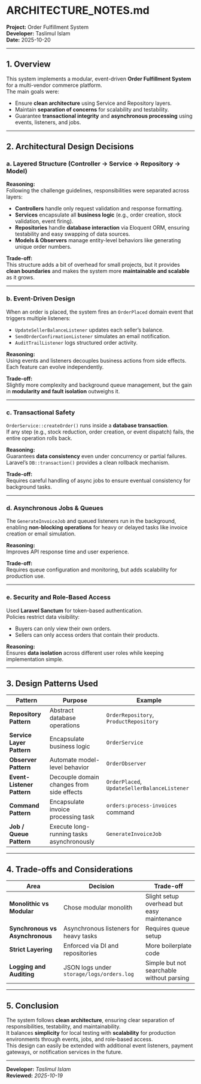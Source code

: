 # ARCHITECTURE_NOTES.md
**Project:** Order Fulfillment System  
**Developer:** Taslimul Islam  
**Date:** 2025-10-20  

---

## 1. Overview  
This system implements a modular, event-driven **Order Fulfillment System** for a multi-vendor commerce platform.  
The main goals were:  
- Ensure **clean architecture** using Service and Repository layers.  
- Maintain **separation of concerns** for scalability and testability.  
- Guarantee **transactional integrity** and **asynchronous processing** using events, listeners, and jobs.  

---

## 2. Architectural Design Decisions  

### a. Layered Structure (Controller → Service → Repository → Model)  
**Reasoning:**  
Following the challenge guidelines, responsibilities were separated across layers:  
- **Controllers** handle only request validation and response formatting.  
- **Services** encapsulate all **business logic** (e.g., order creation, stock validation, event firing).  
- **Repositories** handle **database interaction** via Eloquent ORM, ensuring testability and easy swapping of data sources.  
- **Models & Observers** manage entity-level behaviors like generating unique order numbers.  

**Trade-off:**  
This structure adds a bit of overhead for small projects, but it provides **clean boundaries** and makes the system more **maintainable and scalable** as it grows.

---

### b. Event-Driven Design  
When an order is placed, the system fires an `OrderPlaced` domain event that triggers multiple listeners:  
- `UpdateSellerBalanceListener` updates each seller’s balance.  
- `SendOrderConfirmationListener` simulates an email notification.  
- `AuditTrailListener` logs structured order activity.  

**Reasoning:**  
Using events and listeners decouples business actions from side effects. Each feature can evolve independently.  

**Trade-off:**  
Slightly more complexity and background queue management, but the gain in **modularity and fault isolation** outweighs it.

---

### c. Transactional Safety  
`OrderService::createOrder()` runs inside a **database transaction**.  
If any step (e.g., stock reduction, order creation, or event dispatch) fails, the entire operation rolls back.  

**Reasoning:**  
Guarantees **data consistency** even under concurrency or partial failures.  
Laravel’s `DB::transaction()` provides a clean rollback mechanism.  

**Trade-off:**  
Requires careful handling of async jobs to ensure eventual consistency for background tasks.

---

### d. Asynchronous Jobs & Queues  
The `GenerateInvoiceJob` and queued listeners run in the background, enabling **non-blocking operations** for heavy or delayed tasks like invoice creation or email simulation.  

**Reasoning:**  
Improves API response time and user experience.  

**Trade-off:**  
Requires queue configuration and monitoring, but adds scalability for production use.

---

### e. Security and Role-Based Access  
Used **Laravel Sanctum** for token-based authentication.  
Policies restrict data visibility:  
- Buyers can only view their own orders.  
- Sellers can only access orders that contain their products.  

**Reasoning:**  
Ensures **data isolation** across different user roles while keeping implementation simple.  

---

## 3. Design Patterns Used  

| Pattern | Purpose | Example |
|----------|----------|----------|
| **Repository Pattern** | Abstract database operations | `OrderRepository`, `ProductRepository` |
| **Service Layer Pattern** | Encapsulate business logic | `OrderService` |
| **Observer Pattern** | Automate model-level behavior | `OrderObserver` |
| **Event-Listener Pattern** | Decouple domain changes from side effects | `OrderPlaced`, `UpdateSellerBalanceListener` |
| **Command Pattern** | Encapsulate invoice processing task | `orders:process-invoices` command |
| **Job / Queue Pattern** | Execute long-running tasks asynchronously | `GenerateInvoiceJob` |

---

## 4. Trade-offs and Considerations  

| Area | Decision | Trade-off |
|------|-----------|-----------|
| **Monolithic vs Modular** | Chose modular monolith | Slight setup overhead but easy maintenance |
| **Synchronous vs Asynchronous** | Asynchronous listeners for heavy tasks | Requires queue setup |
| **Strict Layering** | Enforced via DI and repositories | More boilerplate code |
| **Logging and Auditing** | JSON logs under `storage/logs/orders.log` | Simple but not searchable without parsing |

---

## 5. Conclusion  
The system follows **clean architecture**, ensuring clear separation of responsibilities, testability, and maintainability.  
It balances **simplicity** for local testing with **scalability** for production environments through events, jobs, and role-based access.  
This design can easily be extended with additional event listeners, payment gateways, or notification services in the future.

---

**Developer:** *Taslimul Islam*  
**Reviewed:** *2025-10-19*  

